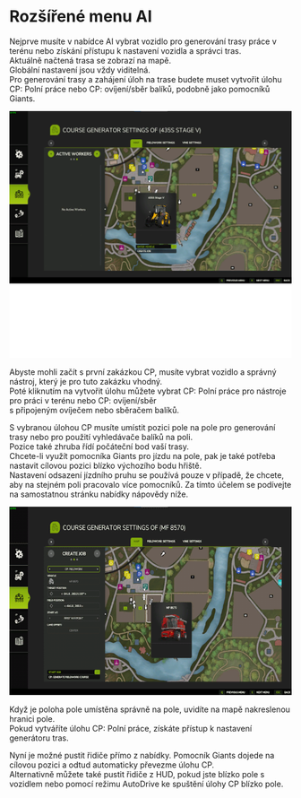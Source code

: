 # Rozšířené menu AI

  
Nejprve musíte v nabídce AI vybrat vozidlo pro generování trasy práce v terénu nebo získání přístupu k nastavení vozidla a správci tras.  
Aktuálně načtená trasa se zobrazí na mapě.  
Globální nastavení jsou vždy viditelná.  
Pro generování trasy a zahájení úloh na trase budete muset vytvořit úlohu CP: Polní práce nebo CP: ovíjení/sběr balíků, podobně jako pomocníků Giants.  


![Image](../assets/images/startjobmenuhelp_0_0_1024_895.png)

  
Abyste mohli začít s první zakázkou CP, musíte vybrat vozidlo a správný nástroj, který je pro tuto zakázku vhodný.  
Poté kliknutím na vytvořit úlohu můžete vybrat CP: Polní práce pro nástroje pro práci v terénu nebo CP: ovíjení/sběr  
s připojeným ovíječem nebo sběračem balíků.  


  
S vybranou úlohou CP musíte umístit pozici pole na pole pro generování trasy nebo pro použití vyhledávače balíků na poli.  
Pozice také zhruba řídí počáteční bod vaší trasy.  
Chcete-li využít pomocníka Giants pro jízdu na pole, pak je také potřeba nastavit cílovou pozici blízko výchozího bodu hřiště.  
Nastavení odsazení jízdního pruhu se používá pouze v případě, že chcete, aby na stejném poli pracovalo více pomocníků. Za tímto účelem se podívejte na samostatnou stránku nabídky nápovědy níže.  


![Image](../assets/images/readyjobmenuhelp_0_0_765_510.png)

  
Když je poloha pole umístěna správně na pole, uvidíte na mapě nakreslenou hranici pole.  
Pokud vytváříte úlohu CP: Polní práce, získáte přístup k nastavení generátoru tras.  


  
Nyní je možné pustit řidiče přímo z nabídky. Pomocník Giants dojede na cílovou pozici a odtud automaticky převezme úlohu CP.  
Alternativně můžete také pustit řidiče z HUD, pokud jste blízko pole s vozidlem nebo pomocí režimu AutoDrive ke spuštění úlohy CP blízko pole.  


